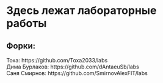 Здесь лежат лабораторные работы
====
<h2>Форки:</h2>
Тоха: https://github.com/Toxa2033/labs <br />
Дима Бурлаков: https://github.com/dAntaeuSb/labs <br />
Саня Смирнов: https://github.com/SmirnovAlexFIT/labs <br />
